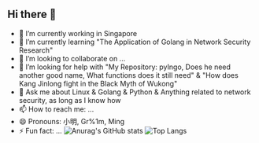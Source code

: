 ## Hi there 👋

<!--
**Gr-1m/Gr-1m** is a ✨ _special_ ✨ repository because its `README.md` (this file) appears on your GitHub profile.

Here are some ideas to get you started:

- 🔭 I’m currently working in Singapore
- 🌱 I’m currently learning "The Application of Golang in Network Security Research"
- 👯 I’m looking to collaborate on ...
- 🤔 I’m looking for help with "My Repository: pyIngo, Does he need another good name, What functions does it still need" & "How does Kang Jinlong fight in the Black Myth of Wukong"
- 💬 Ask me about Linux & Golang & Python & Anything related to network security, as long as I know how
- 📫 How to reach me: ...
- 😄 Pronouns: 小明, Gr%1m, Ming
- ⚡ Fun fact: ...
-->
- 🔭 I’m currently working in Singapore
- 🌱 I’m currently learning "The Application of Golang in Network Security Research"
- 👯 I’m looking to collaborate on ...
- 🤔 I’m looking for help with "My Repository: pyIngo, Does he need another good name, What functions does it still need" & "How does Kang Jinlong fight in the Black Myth of Wukong"
- 💬 Ask me about Linux & Golang & Python & Anything related to network security, as long as I know how
- 📫 How to reach me: ...
- 😄 Pronouns: 小明, Gr%1m, Ming
- ⚡ Fun fact: ...
![Anurag's GitHub stats](https://github-readme-stats.vercel.app/api?username=Gr-1m)
![Top Langs](https://github-readme-stats.vercel.app/api/top-langs/?username=Gr-1m)
